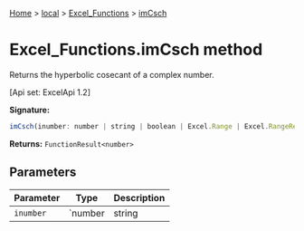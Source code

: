 [Home](./index) &gt; [local](local.md) &gt; [Excel\_Functions](local.excel_functions.md) &gt; [imCsch](local.excel_functions.imcsch.md)

# Excel\_Functions.imCsch method

Returns the hyperbolic cosecant of a complex number. 

 \[Api set: ExcelApi 1.2\]

**Signature:**
```javascript
imCsch(inumber: number | string | boolean | Excel.Range | Excel.RangeReference | Excel.FunctionResult<any>): FunctionResult<number>;
```
**Returns:** `FunctionResult<number>`

## Parameters

|  Parameter | Type | Description |
|  --- | --- | --- |
|  `inumber` | `number | string | boolean | Excel.Range | Excel.RangeReference | Excel.FunctionResult<any>` |  |

